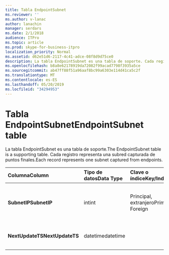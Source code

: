 ```yaml
---
title: Tabla EndpointSubnet
ms.reviewer: ''
ms.author: v-lanac
author: lanachin
manager: serdars
ms.date: 2/1/2018
audience: ITPro
ms.topic: article
ms.prod: skype-for-business-itpro
localization_priority: Normal
ms.assetid: d62e51d6-2117-4c41-adce-08f8d9d75ce0
description: La tabla EndpointSubnet es una tabla de soporte. Cada registro representa una subred capturada de puntos finales.
ms.openlocfilehash: b8a8e62178919da72082f99acad7798f3935a5ce
ms.sourcegitcommit: ab47ff88f51a96aaf8bc99a6303e114d41ca5c2f
ms.translationtype: MT
ms.contentlocale: es-ES
ms.lasthandoff: 05/20/2019
ms.locfileid: "34294953"
---
```

# <a name="endpointsubnet-table"></a><span data-ttu-id="d2af2-104">Tabla EndpointSubnet</span><span class="sxs-lookup"><span data-stu-id="d2af2-104">EndpointSubnet table</span></span>
 
<span data-ttu-id="d2af2-105">La tabla EndpointSubnet es una tabla de soporte.</span><span class="sxs-lookup"><span data-stu-id="d2af2-105">The EndpointSubnet table is a supporting table.</span></span> <span data-ttu-id="d2af2-106">Cada registro representa una subred capturada de puntos finales.</span><span class="sxs-lookup"><span data-stu-id="d2af2-106">Each record represents one subnet captured from endpoints.</span></span> 
  
|<span data-ttu-id="d2af2-107">**Columna**</span><span class="sxs-lookup"><span data-stu-id="d2af2-107">**Column**</span></span>|<span data-ttu-id="d2af2-108">**Tipo de datos**</span><span class="sxs-lookup"><span data-stu-id="d2af2-108">**Data Type**</span></span>|<span data-ttu-id="d2af2-109">**Clave o índice**</span><span class="sxs-lookup"><span data-stu-id="d2af2-109">**Key/Index**</span></span>|<span data-ttu-id="d2af2-110">**Detalles**</span><span class="sxs-lookup"><span data-stu-id="d2af2-110">**Details**</span></span>|
|:-----|:-----|:-----|:-----|
|<span data-ttu-id="d2af2-111">**SubnetIP**</span><span class="sxs-lookup"><span data-stu-id="d2af2-111">**SubnetIP**</span></span> <br/> |<span data-ttu-id="d2af2-112">int</span><span class="sxs-lookup"><span data-stu-id="d2af2-112">int</span></span>  <br/> |<span data-ttu-id="d2af2-113">Principal, extranjero</span><span class="sxs-lookup"><span data-stu-id="d2af2-113">Primary, Foreign</span></span>  <br/> |<span data-ttu-id="d2af2-114">Representación de enteros de la subred.</span><span class="sxs-lookup"><span data-stu-id="d2af2-114">Integer representation for the subnet.</span></span>  <br/> |
|<span data-ttu-id="d2af2-115">**NextUpdateTS**</span><span class="sxs-lookup"><span data-stu-id="d2af2-115">**NextUpdateTS**</span></span> <br/> |<span data-ttu-id="d2af2-116">datetime</span><span class="sxs-lookup"><span data-stu-id="d2af2-116">datetime</span></span>  <br/> ||<span data-ttu-id="d2af2-117">Solo para uso interno.</span><span class="sxs-lookup"><span data-stu-id="d2af2-117">For internal use only.</span></span>  <br/> |
   

